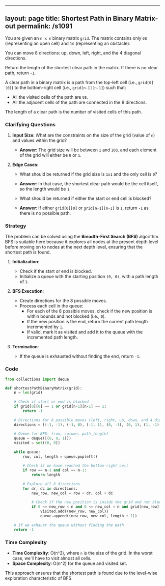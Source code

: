 
---
layout: page
title:  Shortest Path in Binary Matrix-out
permalink: /s1091
---

You are given an `n x n` binary matrix `grid`. The matrix contains only `0`s (representing an open cell) and `1`s (representing an obstacle).

You can move 8 directions: up, down, left, right, and the 4 diagonal directions.

Return the length of the shortest clear path in the matrix. If there is no clear path, return `-1`.

A clear path in a binary matrix is a path from the top-left cell (i.e., `grid[0][0]`) to the bottom-right cell (i.e., `grid[n-1][n-1]`) such that:
- All the visited cells of the path are `0`s.
- All the adjacent cells of the path are connected in the 8 directions.

The length of a clear path is the number of visited cells of this path.

### Clarifying Questions

1. **Input Size**: What are the constraints on the size of the grid (value of `n`) and values within the grid?
    - **Answer**: The grid size will be between `1` and `100`, and each element of the grid will either be `0` or `1`.

2. **Edge Cases**:
    - What should be returned if the grid size is `1x1` and the only cell is `0`?
    - **Answer**: In that case, the shortest clear path would be the cell itself, so the length would be `1`.

    - What should be returned if either the start or end cell is blocked?
    - **Answer**: If either `grid[0][0]` or `grid[n-1][n-1]` is `1`, return `-1` as there is no possible path.

### Strategy

The problem can be solved using the **Breadth-First Search (BFS)** algorithm. BFS is suitable here because it explores all nodes at the present depth level before moving on to nodes at the next depth level, ensuring that the shortest path is found.

1. **Initialization**:
   - Check if the start or end is blocked.
   - Initialize a queue with the starting position `(0, 0)`, with a path length of `1`.

2. **BFS Execution**:
   - Create directions for the 8 possible moves.
   - Process each cell in the queue:
     - For each of the 8 possible moves, check if the new position is within bounds and not blocked (i.e., `0`).
     - If the new position is the end, return the current path length incremented by `1`.
     - If valid, mark it as visited and add it to the queue with the incremented path length.
   
3. **Termination**:
   - If the queue is exhausted without finding the end, return `-1`.

### Code

```python
from collections import deque

def shortestPathBinaryMatrix(grid):
    n = len(grid)
    
    # Check if start or end is blocked
    if grid[0][0] == 1 or grid[n-1][n-1] == 1:
        return -1
    
    # Directions for 8 possible moves (left, right, up, down, and 4 diagonals)
    directions = [(-1, -1), (-1, 0), (-1, 1), (0, -1), (0, 1), (1, -1), (1, 0), (1, 1)]
    
    # Queue for BFS: (row, column, path_length)
    queue = deque([(0, 0, 1)])
    visited = set((0, 0))
    
    while queue:
        row, col, length = queue.popleft()
        
        # Check if we have reached the bottom-right cell
        if row == n-1 and col == n-1:
            return length
        
        # Explore all 8 directions
        for dr, dc in directions:
            new_row, new_col = row + dr, col + dc
            
            # Check if the new position is inside the grid and not blocked (i.e. a `0`)
            if 0 <= new_row < n and 0 <= new_col < n and grid[new_row][new_col] == 0 and (new_row, new_col) not in visited:
                visited.add((new_row, new_col))
                queue.append((new_row, new_col, length + 1))
    
    # If we exhaust the queue without finding the path
    return -1
```

### Time Complexity

- **Time Complexity**: O(n^2), where `n` is the size of the grid. In the worst case, we'll have to visit almost all cells.
- **Space Complexity**: O(n^2) for the queue and visited set.

This approach ensures that the shortest path is found due to the level-wise exploration characteristic of BFS.